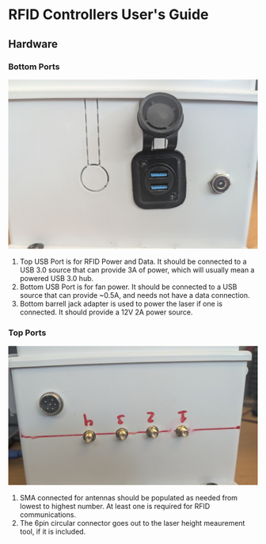 # RFID Controllers User's Guide #

## Hardware ##

### Bottom Ports ###
![bottom ports](https://github.com/notkevinjohn/RFIDController/blob/master/images/Hardware_Bottom.jpg)
1. Top USB Port is for RFID Power and Data. It should be connected to a USB 3.0 source that can provide 3A of power, which will usually mean a powered USB 3.0 hub.
2. Bottom USB Port is for fan power. It should be connected to a USB source that can provide ~0.5A, and needs not have a data connection.
3. Bottom barrell jack adapter is used to power the laser if one is connected. It should provide a 12V 2A power source. 

### Top Ports ###
![top ports](https://github.com/notkevinjohn/RFIDController/blob/master/images/Hardware_Top.jpg)
1. SMA connected for antennas should be populated as needed from lowest to highest number. At least one is required for RFID communications.
2. The 6pin circular connector goes out to the laser height meaurement tool, if it is included. 
